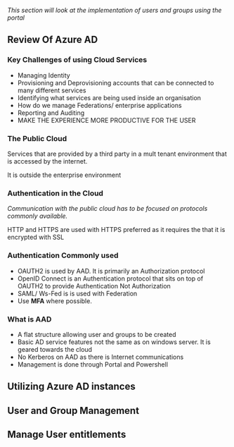 *This section will look at the implementation of users and groups using the portal*

## Review Of Azure AD


### Key Challenges of using Cloud Services
- Managing Identity
- Provisioning and Deprovisioning accounts that can be connected to many different services
- Identifying what services are being used inside an organisation
- How do we manage Federations/ enterprise applications
- Reporting and Auditing 
- MAKE THE EXPERIENCE MORE PRODUCTIVE FOR THE USER 

### The Public Cloud
Services that are provided by a third party in a mult tenant environment that is accessed by the internet.

It is outside the enterprise environment 

### Authentication in the Cloud
*Communication with the public cloud has to be focused on protocols commonly available.*

HTTP and HTTPS are used with HTTPS preferred as it requires the that it is encrypted with SSL

### Authentication Commonly used 
 - OAUTH2 is used by AAD. It is primarily an Authorization protocol
 - OpenID Connect is an Authentication protocol that sits on top of OAUTH2 to provide Authentication Not Authorization
 - SAML/ Ws-Fed is is used with Federation 
 - Use **MFA** where possible.

### What is AAD
- A flat structure  allowing user and groups to be created
- Basic AD service features not the same as on windows server. It is geared towards the cloud
- No Kerberos on AAD as there is Internet communications
- Management is done through Portal and Powershell

## Utilizing Azure AD instances
## User and Group Management
## Manage User entitlements

